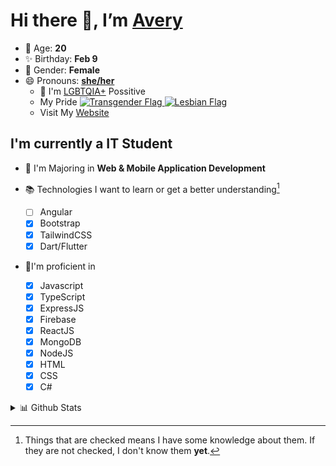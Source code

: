 # Hi there 👋, I’m [Avery][website]

- 🌸 Age: **20**
- ✨ Birthday: **Feb 9**
- 🎨 Gender: **Female**
- 😄 Pronouns: **[she/her][pronounspage]**
  - 🌈 I'm [LGBTQIA+][lgbt-foundation] Possitive
  - <div class="Flags">
      <span>My Pride</span>
      <a href="https://en.pronouns.page/dictionary/terminology#transgender">
        <img src="https://pronouns.page/flags/Transgender.png" alt="Transgender Flag" height="15px"/>
      </a>
      <a href="https://en.pronouns.page/dictionary/terminology#lesbian">
      <img src="https://pronouns.page/flags/Lesbian.png" alt="Lesbian Flag" height="15px"/>
      </a>
    </div>
  - Visit My [Website][website]

## I'm currently a IT Student

- 📌 I'm Majoring in **Web & Mobile Application Development**
- 📚 Technologies I want to learn or get a better understanding[^1]

  - [ ] Angular
  - [x] Bootstrap
  - [x] TailwindCSS
  - [x] Dart/Flutter

- 🎉I'm proficient in

  - [x] Javascript
  - [x] TypeScript
  - [x] ExpressJS
  - [x] Firebase
  - [x] ReactJS
  - [x] MongoDB
  - [x] NodeJS
  - [x] HTML
  - [x] CSS
  - [x] C#

<details>
  <summary>
    📊 Github Stats
  </summary>

<!--START_SECTION:waka-->
![Code Time](http://img.shields.io/badge/Code%20Time-596%20hrs%2025%20mins-blue)

![Profile Views](http://img.shields.io/badge/Profile%20Views-0-blue)

**🐱 My GitHub Data** 

> 📦 130.1 kB Used in GitHub's Storage 
 > 
> 🏆 33 Contributions in the Year 2023
 > 
> 💼 Opted to Hire
 > 
> 📜 23 Public Repositories 
 > 
> 🔑 28 Private Repositories 
 > 
**I'm a Night 🦉** 

```text
🌞 Morning                126 commits         ███░░░░░░░░░░░░░░░░░░░░░░   11.85 % 
🌆 Daytime                379 commits         █████████░░░░░░░░░░░░░░░░   35.65 % 
🌃 Evening                414 commits         ██████████░░░░░░░░░░░░░░░   38.95 % 
🌙 Night                  144 commits         ███░░░░░░░░░░░░░░░░░░░░░░   13.55 % 
```
📅 **I'm Most Productive on Monday** 

```text
Monday                   244 commits         ██████░░░░░░░░░░░░░░░░░░░   22.95 % 
Tuesday                  176 commits         ████░░░░░░░░░░░░░░░░░░░░░   16.56 % 
Wednesday                162 commits         ████░░░░░░░░░░░░░░░░░░░░░   15.24 % 
Thursday                 167 commits         ████░░░░░░░░░░░░░░░░░░░░░   15.71 % 
Friday                   137 commits         ███░░░░░░░░░░░░░░░░░░░░░░   12.89 % 
Saturday                 98 commits          ██░░░░░░░░░░░░░░░░░░░░░░░   09.22 % 
Sunday                   79 commits          ██░░░░░░░░░░░░░░░░░░░░░░░   07.43 % 
```


📊 **This Week I Spent My Time On** 

```text
🕑︎ Time Zone: America/Halifax

💬 Programming Languages: 
Java                     2 hrs 19 mins       ████████████████░░░░░░░░░   62.75 % 
HTML                     42 mins             █████░░░░░░░░░░░░░░░░░░░░   19.14 % 
JSON                     16 mins             ██░░░░░░░░░░░░░░░░░░░░░░░   07.52 % 
Properties               11 mins             █░░░░░░░░░░░░░░░░░░░░░░░░   05.01 % 
Markdown                 6 mins              █░░░░░░░░░░░░░░░░░░░░░░░░   02.93 % 

🔥 Editors: 
IntelliJ                 3 hrs 40 mins       █████████████████████████   99.22 % 
Android Studio           1 min               ░░░░░░░░░░░░░░░░░░░░░░░░░   00.78 % 

🐱‍💻 Projects: 
SpringBoot_h2_demo1      1 hr 51 mins        █████████████░░░░░░░░░░░░   50.31 % 
fabric-example-mod       1 hr 12 mins        ████████░░░░░░░░░░░░░░░░░   32.46 % 
two-sums                 18 mins             ██░░░░░░░░░░░░░░░░░░░░░░░   08.16 % 
add-two-numbers          11 mins             █░░░░░░░░░░░░░░░░░░░░░░░░   05.34 % 
MVC_JPA                  6 mins              █░░░░░░░░░░░░░░░░░░░░░░░░   02.87 % 

💻 Operating System: 
Windows                  3 hrs 42 mins       █████████████████████████   100.00 % 
```

**I Mostly Code in JavaScript** 

```text
JavaScript               24 repos            ████████░░░░░░░░░░░░░░░░░   32.00 % 
Java                     10 repos            ███░░░░░░░░░░░░░░░░░░░░░░   13.33 % 
Kotlin                   7 repos             ██░░░░░░░░░░░░░░░░░░░░░░░   09.33 % 
HTML                     5 repos             ██░░░░░░░░░░░░░░░░░░░░░░░   06.67 % 
Python                   1 repo              ░░░░░░░░░░░░░░░░░░░░░░░░░   01.33 % 
```



**Timeline**

![Lines of Code chart](https://raw.githubusercontent.com/Avery-Rose/Avery-Rose/main/assets/bar_graph.png)


 Last Updated on 12/03/2023 18:35:55 UTC
<!--END_SECTION:waka-->

</details>

[^1]:
    Things that are checked means I have some knowledge about them.
    If they are not checked, I don't know them **yet**.

[//]: <> (Links)

[wakatime-profile]: https://wakatime.com/@Averyyyyyyyy
[pronouns-definitions]: https://en.pronouns.page/she/her
[pronounspage]: https://pronouns.page/@cattgirlava
[lgbt-foundation]: https://lgbt.foundation/
[website]: https://avarose.dev/
[alexandres-badge-repo]: https://github.com/alexandresanlim/Badges4-README.md-Profile
